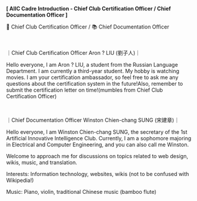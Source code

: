 **[ AIIC Cadre Introduction - Chief Club Certification Officer / Chief Documentation Officer ]**

📝 Chief Club Certification Officer / 📚 Chief Documentation Officer

&nbsp;

｜Chief Club Certification Officer Aron ? LIU (劉子人)｜

Hello everyone, I am  Aron ? LIU, a student from the Russian Language Department. I am currently a third-year student. My hobby is watching movies. I am your certification ambassador, so feel free to ask me any questions about the certification system in the future!Also, remember to submit the certification letter on time!(mumbles from Chief Club Certification Officer)

&nbsp;

｜Chief Documentation Officer Winston Chien-chang SUNG (宋建章)｜

Hello everyone, I am Winston Chien-chang SUNG, the secretary of the 1st Artificial Innovative Intelligence Club. Currently, I am a sophomore majoring in Electrical and Computer Engineering, and you can also call me Winston.

Welcome to approach me for discussions on topics related to web design, wikis, music, and translation.

Interests: Information technology, websites, wikis (not to be confused with Wikipedia!)

Music: Piano, violin, traditional Chinese music (bamboo flute)
